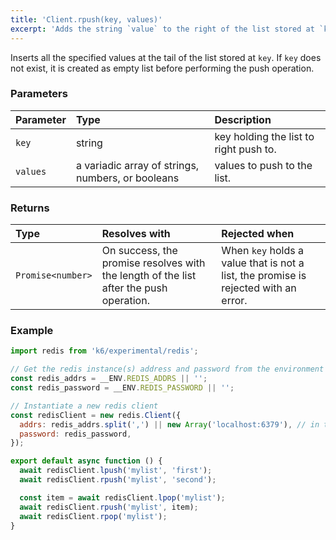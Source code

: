 ```yaml
---
title: 'Client.rpush(key, values)'
excerpt: 'Adds the string `value` to the right of the list stored at `key`.'
---
```


Inserts all the specified values at the tail of the list stored at `key`. If `key` does not exist, it is created as empty list before performing the push operation.

### Parameters

| Parameter | Type   | Description                            |
| :-------- | :----- | :------------------------------------- |
| `key`     | string | key holding the list to right push to. |
| `values`  | a variadic array of strings, numbers, or booleans  | values to push to the list.            |


### Returns

| Type              | Resolves with                                                                          | Rejected when                                                                       |
| :---------------- | :------------------------------------------------------------------------------------- | :---------------------------------------------------------------------------------- |
| `Promise<number>` | On success, the promise resolves with the length of the list after the push operation. | When `key` holds a value that is not a list, the promise is rejected with an error. |

### Example

<CodeGroup labels={[]}>

```javascript
import redis from 'k6/experimental/redis';

// Get the redis instance(s) address and password from the environment
const redis_addrs = __ENV.REDIS_ADDRS || '';
const redis_password = __ENV.REDIS_PASSWORD || '';

// Instantiate a new redis client
const redisClient = new redis.Client({
  addrs: redis_addrs.split(',') || new Array('localhost:6379'), // in the form of 'host:port', separated by commas
  password: redis_password,
});

export default async function () {
  await redisClient.lpush('mylist', 'first');
  await redisClient.rpush('mylist', 'second');

  const item = await redisClient.lpop('mylist');
  await redisClient.rpush('mylist', item);
  await redisClient.rpop('mylist');
}
```

</CodeGroup>